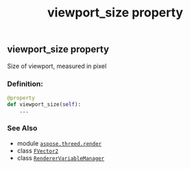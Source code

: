 ﻿---
title: viewport_size property
second_title: Aspose.3D for Python via .NET API References
description: 
type: docs
weight: 140
url: /aspose.threed.render/renderervariablemanager/viewport_size/
is_root: false
---

## viewport_size property


Size of viewport, measured in pixel
### Definition:
```python
@property
def viewport_size(self):
    ...
```

### See Also
* module [`aspose.threed.render`](../../)
* class [`FVector2`](/3d/python-net/aspose.threed.utilities/fvector2)
* class [`RendererVariableManager`](/3d/python-net/aspose.threed.render/renderervariablemanager)
